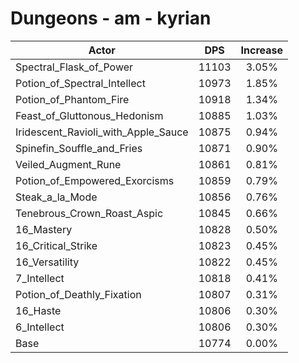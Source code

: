 # Dungeons - am - kyrian
| Actor | DPS | Increase |
|---|:---:|:---:|
|Spectral_Flask_of_Power|11103|3.05%|
|Potion_of_Spectral_Intellect|10973|1.85%|
|Potion_of_Phantom_Fire|10918|1.34%|
|Feast_of_Gluttonous_Hedonism|10885|1.03%|
|Iridescent_Ravioli_with_Apple_Sauce|10875|0.94%|
|Spinefin_Souffle_and_Fries|10871|0.90%|
|Veiled_Augment_Rune|10861|0.81%|
|Potion_of_Empowered_Exorcisms|10859|0.79%|
|Steak_a_la_Mode|10856|0.76%|
|Tenebrous_Crown_Roast_Aspic|10845|0.66%|
|16_Mastery|10828|0.50%|
|16_Critical_Strike|10823|0.45%|
|16_Versatility|10822|0.45%|
|7_Intellect|10818|0.41%|
|Potion_of_Deathly_Fixation|10807|0.31%|
|16_Haste|10806|0.30%|
|6_Intellect|10806|0.30%|
|Base|10774|0.00%|
